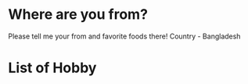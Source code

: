 # Where are you from? 
Please tell me your from and favorite foods there!
Country - Bangladesh



# List of Hobby
